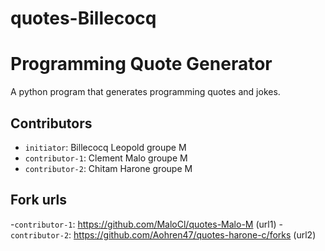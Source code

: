 # quotes-Billecocq
# Programming Quote Generator

A python program that generates programming quotes and jokes.

## Contributors
- `initiator`: Billecocq Leopold groupe M
- `contributor-1`: Clement Malo groupe M
- `contributor-2`: Chitam Harone groupe M

## Fork urls

-`contributor-1`: https://github.com/MaloCl/quotes-Malo-M (url1)
-`contributor-2`: https://github.com/Aohren47/quotes-harone-c/forks (url2)
